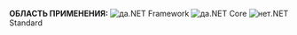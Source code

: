 <Token>**ОБЛАСТЬ ПРИМЕНЕНИЯ:** ![да](media/yes.png).NET Framework ![да](media/yes.png).NET Core ![нет](media/no.png).NET Standard </Token>
